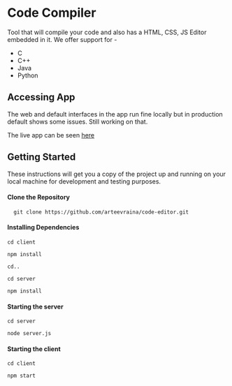 # Code Compiler
Tool that will compile your code and also has a HTML, CSS, JS Editor embedded in it. We offer support for -
  * C
  * C++
  * Java
  * Python

## Accessing App

The web and default interfaces in the app run fine locally but in production default shows some issues. Still working on that.

The live app can be seen [here](https://mini-code-editor.herokuapp.com/)
  
## Getting Started
These instructions will get you a copy of the project up and running on your local machine for development and testing purposes. 

#### Clone the Repository
```
  git clone https://github.com/arteevraina/code-editor.git
```
#### Installing Dependencies
```
cd client
```
```
npm install
```
```
cd..
```
```
cd server
```
```
npm install
```
#### Starting the server
```
cd server
```
```
node server.js
```
#### Starting the client
```
cd client
```
```
npm start
```


